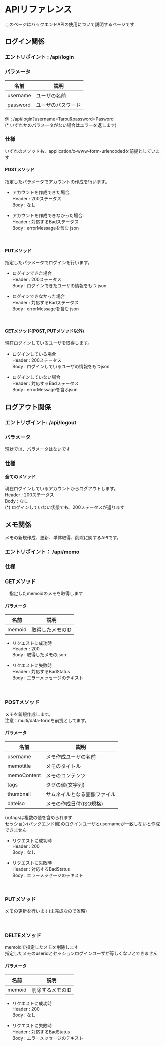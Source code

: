 # APIリファレンス

このページはバックエンドAPIの使用について説明するページです


## ログイン関係

### エントリポイント : __/api/login__

### パラメータ

 |名前      | 説明               |   
 | -------- | ------------------ | 
 | username | ユーザの名前       |  
 | password | ユーザのパスワード |

例 : /api/login?username=Tarou&password=Pasword <br>
 (\* いずれかのパラメータがない場合はエラーを返します)

### 仕様
いずれのメソッドも、application/x-www-form-urlencodedを前提としています

#### POSTメソッド
指定したパラメータでアカウントの作成を行います。<Br>

 - アカウントを作成できた場合:<br>
 Header : 200ステータス<br>
 Body   : なし 

 - アカウントを作成できなかった場合:<br>
 Header : 対応するBadステータス<br>
 Body : errorMessageを含む json

<br>

#### PUTメソッド
指定したパラメータでログインを行います。<br>
- ログインできた場合<br>
Header : 200ステータス<br>
Body : ログインできたユーザの情報をもつ json

- ログインできなかった場合<br>
Header : 対応するBadステータス<br>
Body : errorMessageを含む json

<br>

#### GETメソッド(POST, PUTメソッド以外)
現在ログインしているユーザを取得します。<br>

- ログインしている場合<br>
Header : 200ステータス<br>
Body : ログインしているユーザの情報をもつjson

- ログインしていない場合<br>
Header : 対応するBadステータス<br>
Body : errorMessageを含ふjson

## ログアウト関係

### エントリポイント: /api/logout

### パラメータ
現状では、パラメータはないです

### 仕様
#### 全てのメソッド
現在ログインしているアカウントからログアウトします。<br>
Header ; 200ステータス<br>
Body : なし<br>
(*) ログインしていない状態でも、200ステータスが返ります


## メモ関係
メモの新規作成、更新、単体取得、削除に関するAPIです。

### エントリポイント： /api/memo

 ### 仕様
 
 ### GETメソッド
　指定したmemoidのメモを取得します
 #### パラメータ


 |名前      | 説明               |   
 | -------- | ------------------ | 
 | memoid | 取得したメモのID       |  

- リクエストに成功時<br>
Header : 200<br>
Body : 取得したメモのjson

- リクエストに失敗時<br>
Header : 対応するBadStatus<br>
Body : エラーメッセージのテキスト 

<br>

### POSTメソッド

メモを新規作成します。<br>
注意：multi/data-formを前提としてます。

#### パラメータ

 |名前      | 説明               |   
 | -------- | ------------------ | 
 | username | メモ作成ユーザの名前       |  
 | memotitle| メモのタイトル |
 | memoContent| メモのコンテンツ  |  
 | tags| タグの値(文字列) |
 | thumbnail| サムネイルとなる画像ファイル |  
 | dateiso | メモの作成日付(ISO規格) |

 (※)tagsは複数の値を含められます<br>
 セッション(バックエンド側)のログインユーザとusernameが一致しないと作成できません


- リクエストに成功時<br>
Header : 200<br>
Body : なし

- リクエストに失敗時<br>
Header : 対応するBadStatus<br>
Body : エラーメッセージのテキスト 

<br>

### PUTメソッド

メモの更新を行います(未完成なので省略)

<br>

### DELTEメソッド
memoidで指定したメモを削除します<br>
指定したメモのuseridとセッションログインユーザが等しくないとできません


#### パラメータ

 |名前      | 説明               |   
 | -------- | ------------------ | 
 | memoid| 削除するメモのID       |

 
- リクエストに成功時<br>
Header : 200<br>
Body : なし

- リクエストに失敗時<br>
Header : 対応するBadStatus<br>
Body : エラーメッセージのテキスト 

<br>